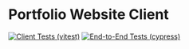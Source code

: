 # Portfolio Website Client 
[![Client Tests (vitest)](https://github.com/MikeChurvis/mikechurvis.com/workflows/Client%20Tests%20(vitest)/badge.svg)](https://github.com/MikeChurvis/mikechurvis.com/actions/workflows/vitest.yml) [![End-to-End Tests (cypress)](https://github.com/MikeChurvis/mikechurvis.com/workflows/End-to-End%20Tests%20(cypress)/badge.svg)](https://github.com/MikeChurvis/mikechurvis.com/actions/workflows/cypress.yml)
